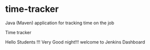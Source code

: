 # time-tracker
Java (Maven) application for tracking time on the job

Time tracker

Hello Students !!! Very Good night!!! welcome to Jenkins Dashboard
